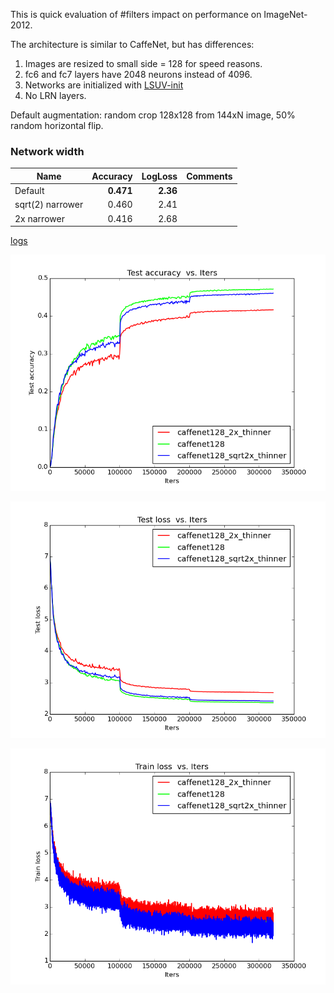 This is quick evaluation of #filters impact on performance on ImageNet-2012. 

The architecture is similar to CaffeNet, but has differences:

1. Images are resized to small side = 128 for speed reasons.
2. fc6 and fc7 layers have 2048 neurons instead of 4096. 
3. Networks are initialized with [LSUV-init](http://arxiv.org/abs/1511.06422)
4. No LRN layers.

Default augmentation: random crop 128x128 from 144xN image, 50% random horizontal flip.


### Network width

| Name    | Accuracy      | LogLoss | Comments  |
| -------|---------:| -------:|:-----------|
| Default | **0.471** | **2.36** | |
| sqrt(2) narrower | 0.460 | 2.41 | |
| 2x narrower |  0.416 | 2.68 | |



[logs](https://github.com/ducha-aiki/caffenet-benchmark/tree/master/logs/contrib/complexity)


![CaffeNet128 test accuracy](/logs/contrib/complexity/img/0.png)


![CaffeNet128 test loss](/logs/contrib/complexity/img/2.png)


![CaffeNet128 train loss](/logs/contrib/complexity/img/6.png)


